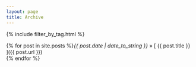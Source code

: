 ```yaml
---
layout: page
title: Archive
---
```


{% include filter_by_tag.html %}

{% for post in site.posts %}<em class="mono">{{ post.date | date_to_string }}</em> &raquo; [ {{ post.title }} ]({{ post.url }})  
{% endfor %}
